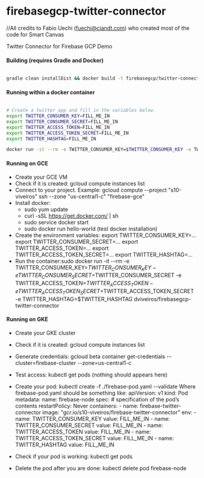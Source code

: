 firebasegcp-twitter-connector
=============================

//All credits to Fabio Uechi (fuechi@ciandt.com) who created most of the code for Smart Canvas

Twitter Connector for Firebase GCP Demo


#### Building (requires Gradle and Docker)

```bash

gradle clean installDist && docker build -t firebasegcp/twitter-connector .

```


#### Running within a docker container

```bash

# Create a twitter app and fill in the variables below
export TWITTER_CONSUMER_KEY=FILL_ME_IN
export TWITTER_CONSUMER_SECRET=FILL_ME_IN
export TWITTER_ACCESS_TOKEN=FILL_ME_IN
export TWITTER_ACCESS_TOKEN_SECRET=FILL_ME_IN
export TWITTER_HASHTAG=FILL_ME_IN

docker run -it --rm -e TWITTER_CONSUMER_KEY=$TWITTER_CONSUMER_KEY -e TWITTER_CONSUMER_SECRET=$TWITTER_CONSUMER_SECRET -e TWITTER_ACCESS_TOKEN=$TWITTER_ACCESS_TOKEN -e TWITTER_ACCESS_TOKEN_SECRET=$TWITTER_ACCESS_TOKEN_SECRET

```

#### Running on GCE

- Create your GCE VM
- Check if it is created: gcloud compute instances list
- Connect to your project. Example: gcloud compute --project "s10-viveiros" ssh --zone "us-central1-c" "firebase-gce"
- Install docker:
    - sudo yum update
    - curl -sSL https://get.docker.com/ | sh
    - sudo service docker start
    - sudo docker run hello-world (test docker installation)
- Create the environment variables:
    export TWITTER_CONSUMER_KEY=...
    export TWITTER_CONSUMER_SECRET=...
    export TWITTER_ACCESS_TOKEN=...
    export TWITTER_ACCESS_TOKEN_SECRET=...
    export TWITTER_HASHTAG=...
- Run the container:sudo docker run -it --rm -e TWITTER_CONSUMER_KEY=$TWITTER_CONSUMER_KEY -e TWITTER_CONSUMER_SECRET=$TWITTER_CONSUMER_SECRET -e TWITTER_ACCESS_TOKEN=$TWITTER_ACCESS_TOKEN -e TWITTER_ACCESS_TOKEN_SECRET=$TWITTER_ACCESS_TOKEN_SECRET -e TWITTER_HASHTAG=$TWITTER_HASHTAG dviveiros/firebasegcp-twitter-connector

#### Running on GKE

- Create your GKE cluster
- Check if it is created: gcloud compute instances list
- Generate credentials: gcloud beta container get-credentials --cluster=firebase-cluster --zone=us-central1-c
- Test access: kubectl get pods (nothing should appears here)
- Create your pod: kubectl create -f ./firebase-pod.yaml --validate
    Where firebase-pod.yaml should be something like:
        apiVersion: v1
        kind: Pod
        metadata:
          name: firebase-node
        spec:  # specification of the pod’s contents
          restartPolicy: Never
          containers:
          - name: firebase-twitter-connector
            image: "gcr.io/s10-viveiros/firebase-twitter-connector"
            env:
              - name: TWITTER_CONSUMER_KEY
                value: FILL_ME_IN
              - name: TWITTER_CONSUMER_SECRET
                value: FILL_ME_IN
              - name: TWITTER_ACCESS_TOKEN
                value: FILL_ME_IN
              - name: TWITTER_ACCESS_TOKEN_SECRET
                value: FILL_ME_IN
              - name: TWITTER_HASHTAG
                value: FILL_ME_IN

- Check if your pod is working: kubectl get pods
- Delete the pod after you are done: kubectl delete pod firebase-node


